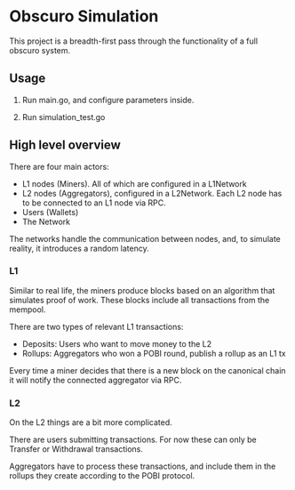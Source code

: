# Obscuro Simulation
This project is a breadth-first pass through the functionality of a full obscuro system.

## Usage
1. Run main.go, and configure parameters inside.

2. Run simulation_test.go 

## High level overview

There are four main actors:
- L1 nodes (Miners). All of which are configured in a L1Network
- L2 nodes (Aggregators), configured in a L2Network. Each L2 node has to be connected to an L1 node via RPC.
- Users (Wallets)
- The Network

The networks handle the communication between nodes, and, to simulate reality, it introduces a random latency. 


### L1

Similar to real life, the miners produce blocks based on an algorithm that simulates proof of work. 
These blocks include all transactions from the mempool.

There are two types of relevant L1 transactions:

- Deposits: Users who want to move money to the L2
- Rollups: Aggregators who won a POBI round, publish a rollup as an L1 tx

Every time a miner decides that there is a new block on the canonical chain it will notify the connected aggregator via RPC.

### L2
On the L2 things are a bit more complicated.

There are users submitting transactions. 
For now these can only be Transfer or Withdrawal transactions.

Aggregators have to process these transactions, and include them in the rollups they create according to the POBI protocol.
 



